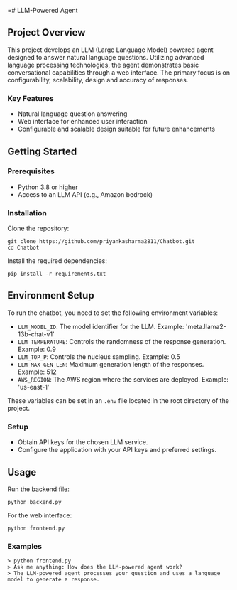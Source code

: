 =# LLM-Powered Agent

## Project Overview

This project develops an LLM (Large Language Model) powered agent designed to answer natural language questions. Utilizing advanced language processing technologies, the agent demonstrates basic conversational capabilities through a web interface. The primary focus is on configurability, scalability, design and accuracy of responses.

### Key Features

- Natural language question answering
- Web interface for enhanced user interaction
- Configurable and scalable design suitable for future enhancements

## Getting Started

### Prerequisites

- Python 3.8 or higher
- Access to an LLM API (e.g., Amazon bedrock)

### Installation

Clone the repository:

```
git clone https://github.com/priyankasharma2811/Chatbot.git
cd Chatbot
```

Install the required dependencies:

```
pip install -r requirements.txt
```
## Environment Setup

To run the chatbot, you need to set the following environment variables:

- `LLM_MODEL_ID`: The model identifier for the LLM. Example: 'meta.llama2-13b-chat-v1'
- `LLM_TEMPERATURE`: Controls the randomness of the response generation. Example: 0.9
- `LLM_TOP_P`: Controls the nucleus sampling. Example: 0.5
- `LLM_MAX_GEN_LEN`: Maximum generation length of the responses. Example: 512
- `AWS_REGION`: The AWS region where the services are deployed. Example: 'us-east-1'

These variables can be set in an `.env` file located in the root directory of the project.

### Setup

- Obtain API keys for the chosen LLM service.
- Configure the application with your API keys and preferred settings.

## Usage

Run the backend file:

```
python backend.py
```

For the web interface:

```
python frontend.py
```

### Examples

```
> python frontend.py
> Ask me anything: How does the LLM-powered agent work?
> The LLM-powered agent processes your question and uses a language model to generate a response.
